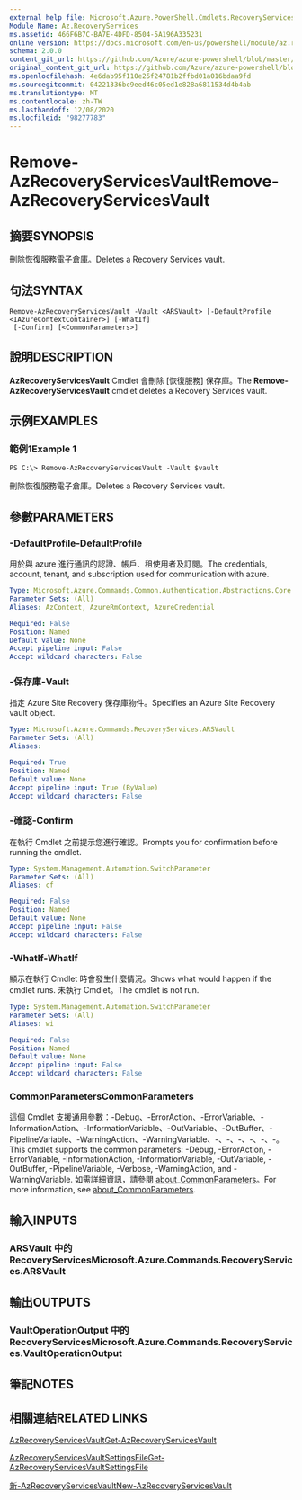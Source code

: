 ```yaml
---
external help file: Microsoft.Azure.PowerShell.Cmdlets.RecoveryServices.dll-Help.xml
Module Name: Az.RecoveryServices
ms.assetid: 466F6B7C-BA7E-4DFD-8504-5A196A335231
online version: https://docs.microsoft.com/en-us/powershell/module/az.recoveryservices/remove-azrecoveryservicesvault
schema: 2.0.0
content_git_url: https://github.com/Azure/azure-powershell/blob/master/src/RecoveryServices/RecoveryServices/help/Remove-AzRecoveryServicesVault.md
original_content_git_url: https://github.com/Azure/azure-powershell/blob/master/src/RecoveryServices/RecoveryServices/help/Remove-AzRecoveryServicesVault.md
ms.openlocfilehash: 4e6dab95f110e25f24781b2ffbd01a016bdaa9fd
ms.sourcegitcommit: 04221336bc9eed46c05ed1e828a6811534d4b4ab
ms.translationtype: MT
ms.contentlocale: zh-TW
ms.lasthandoff: 12/08/2020
ms.locfileid: "98277783"
---
```

# <span data-ttu-id="92b6a-101">Remove-AzRecoveryServicesVault</span><span class="sxs-lookup"><span data-stu-id="92b6a-101">Remove-AzRecoveryServicesVault</span></span>

## <span data-ttu-id="92b6a-102">摘要</span><span class="sxs-lookup"><span data-stu-id="92b6a-102">SYNOPSIS</span></span>
<span data-ttu-id="92b6a-103">刪除恢復服務電子倉庫。</span><span class="sxs-lookup"><span data-stu-id="92b6a-103">Deletes a Recovery Services vault.</span></span>

## <span data-ttu-id="92b6a-104">句法</span><span class="sxs-lookup"><span data-stu-id="92b6a-104">SYNTAX</span></span>

```
Remove-AzRecoveryServicesVault -Vault <ARSVault> [-DefaultProfile <IAzureContextContainer>] [-WhatIf]
 [-Confirm] [<CommonParameters>]
```

## <span data-ttu-id="92b6a-105">說明</span><span class="sxs-lookup"><span data-stu-id="92b6a-105">DESCRIPTION</span></span>
<span data-ttu-id="92b6a-106">**AzRecoveryServicesVault** Cmdlet 會刪除 [恢復服務] 保存庫。</span><span class="sxs-lookup"><span data-stu-id="92b6a-106">The **Remove-AzRecoveryServicesVault** cmdlet deletes a Recovery Services vault.</span></span>

## <span data-ttu-id="92b6a-107">示例</span><span class="sxs-lookup"><span data-stu-id="92b6a-107">EXAMPLES</span></span>

### <span data-ttu-id="92b6a-108">範例1</span><span class="sxs-lookup"><span data-stu-id="92b6a-108">Example 1</span></span>
```
PS C:\> Remove-AzRecoveryServicesVault -Vault $vault
```

<span data-ttu-id="92b6a-109">刪除恢復服務電子倉庫。</span><span class="sxs-lookup"><span data-stu-id="92b6a-109">Deletes a Recovery Services vault.</span></span>

## <span data-ttu-id="92b6a-110">參數</span><span class="sxs-lookup"><span data-stu-id="92b6a-110">PARAMETERS</span></span>

### <span data-ttu-id="92b6a-111">-DefaultProfile</span><span class="sxs-lookup"><span data-stu-id="92b6a-111">-DefaultProfile</span></span>
<span data-ttu-id="92b6a-112">用於與 azure 進行通訊的認證、帳戶、租使用者及訂閱。</span><span class="sxs-lookup"><span data-stu-id="92b6a-112">The credentials, account, tenant, and subscription used for communication with azure.</span></span>

```yaml
Type: Microsoft.Azure.Commands.Common.Authentication.Abstractions.Core.IAzureContextContainer
Parameter Sets: (All)
Aliases: AzContext, AzureRmContext, AzureCredential

Required: False
Position: Named
Default value: None
Accept pipeline input: False
Accept wildcard characters: False
```

### <span data-ttu-id="92b6a-113">-保存庫</span><span class="sxs-lookup"><span data-stu-id="92b6a-113">-Vault</span></span>
<span data-ttu-id="92b6a-114">指定 Azure Site Recovery 保存庫物件。</span><span class="sxs-lookup"><span data-stu-id="92b6a-114">Specifies an Azure Site Recovery vault object.</span></span>

```yaml
Type: Microsoft.Azure.Commands.RecoveryServices.ARSVault
Parameter Sets: (All)
Aliases:

Required: True
Position: Named
Default value: None
Accept pipeline input: True (ByValue)
Accept wildcard characters: False
```

### <span data-ttu-id="92b6a-115">-確認</span><span class="sxs-lookup"><span data-stu-id="92b6a-115">-Confirm</span></span>
<span data-ttu-id="92b6a-116">在執行 Cmdlet 之前提示您進行確認。</span><span class="sxs-lookup"><span data-stu-id="92b6a-116">Prompts you for confirmation before running the cmdlet.</span></span>

```yaml
Type: System.Management.Automation.SwitchParameter
Parameter Sets: (All)
Aliases: cf

Required: False
Position: Named
Default value: None
Accept pipeline input: False
Accept wildcard characters: False
```

### <span data-ttu-id="92b6a-117">-WhatIf</span><span class="sxs-lookup"><span data-stu-id="92b6a-117">-WhatIf</span></span>
<span data-ttu-id="92b6a-118">顯示在執行 Cmdlet 時會發生什麼情況。</span><span class="sxs-lookup"><span data-stu-id="92b6a-118">Shows what would happen if the cmdlet runs.</span></span> <span data-ttu-id="92b6a-119">未執行 Cmdlet。</span><span class="sxs-lookup"><span data-stu-id="92b6a-119">The cmdlet is not run.</span></span>

```yaml
Type: System.Management.Automation.SwitchParameter
Parameter Sets: (All)
Aliases: wi

Required: False
Position: Named
Default value: None
Accept pipeline input: False
Accept wildcard characters: False
```

### <span data-ttu-id="92b6a-120">CommonParameters</span><span class="sxs-lookup"><span data-stu-id="92b6a-120">CommonParameters</span></span>
<span data-ttu-id="92b6a-121">這個 Cmdlet 支援通用參數：-Debug、-ErrorAction、-ErrorVariable、-InformationAction、-InformationVariable、-OutVariable、-OutBuffer、-PipelineVariable、-WarningAction、-WarningVariable、-、-、-、-、-、-。</span><span class="sxs-lookup"><span data-stu-id="92b6a-121">This cmdlet supports the common parameters: -Debug, -ErrorAction, -ErrorVariable, -InformationAction, -InformationVariable, -OutVariable, -OutBuffer, -PipelineVariable, -Verbose, -WarningAction, and -WarningVariable.</span></span> <span data-ttu-id="92b6a-122">如需詳細資訊，請參閱 [about_CommonParameters](http://go.microsoft.com/fwlink/?LinkID=113216)。</span><span class="sxs-lookup"><span data-stu-id="92b6a-122">For more information, see [about_CommonParameters](http://go.microsoft.com/fwlink/?LinkID=113216).</span></span>

## <span data-ttu-id="92b6a-123">輸入</span><span class="sxs-lookup"><span data-stu-id="92b6a-123">INPUTS</span></span>

### <span data-ttu-id="92b6a-124">ARSVault 中的 RecoveryServices</span><span class="sxs-lookup"><span data-stu-id="92b6a-124">Microsoft.Azure.Commands.RecoveryServices.ARSVault</span></span>

## <span data-ttu-id="92b6a-125">輸出</span><span class="sxs-lookup"><span data-stu-id="92b6a-125">OUTPUTS</span></span>

### <span data-ttu-id="92b6a-126">VaultOperationOutput 中的 RecoveryServices</span><span class="sxs-lookup"><span data-stu-id="92b6a-126">Microsoft.Azure.Commands.RecoveryServices.VaultOperationOutput</span></span>

## <span data-ttu-id="92b6a-127">筆記</span><span class="sxs-lookup"><span data-stu-id="92b6a-127">NOTES</span></span>

## <span data-ttu-id="92b6a-128">相關連結</span><span class="sxs-lookup"><span data-stu-id="92b6a-128">RELATED LINKS</span></span>

[<span data-ttu-id="92b6a-129">AzRecoveryServicesVault</span><span class="sxs-lookup"><span data-stu-id="92b6a-129">Get-AzRecoveryServicesVault</span></span>](./Get-AzRecoveryServicesVault.md)

[<span data-ttu-id="92b6a-130">AzRecoveryServicesVaultSettingsFile</span><span class="sxs-lookup"><span data-stu-id="92b6a-130">Get-AzRecoveryServicesVaultSettingsFile</span></span>](./Get-AzRecoveryServicesVaultSettingsFile.md)

[<span data-ttu-id="92b6a-131">新-AzRecoveryServicesVault</span><span class="sxs-lookup"><span data-stu-id="92b6a-131">New-AzRecoveryServicesVault</span></span>](./New-AzRecoveryServicesVault.md)


